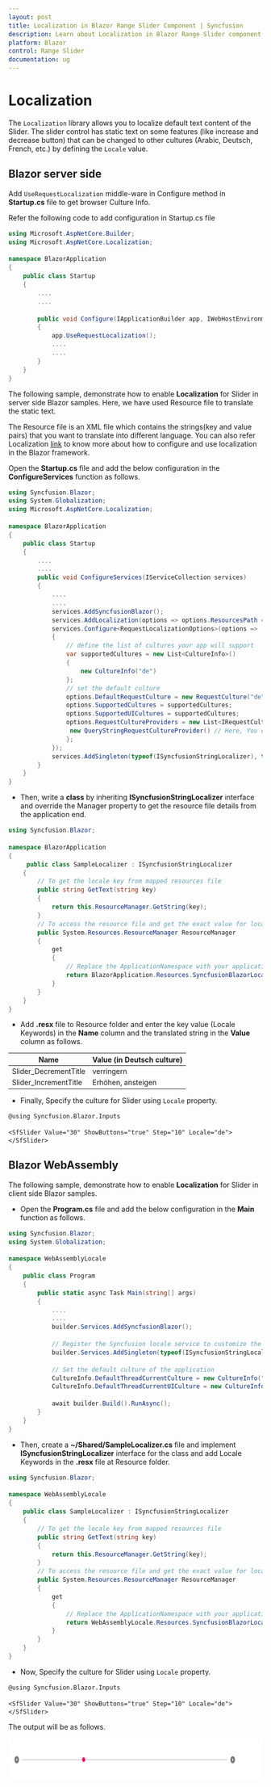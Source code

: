 ```yaml
---
layout: post
title: Localization in Blazor Range Slider Component | Syncfusion 
description: Learn about Localization in Blazor Range Slider component of Syncfusion, and more details.
platform: Blazor
control: Range Slider
documentation: ug
---
```


# Localization

The `Localization` library allows you to localize default text content of the Slider. The slider control has static text on some features (like increase and decrease button) that can be changed to other cultures (Arabic, Deutsch, French, etc.) by defining the `Locale` value.

## Blazor server side

Add `UseRequestLocalization` middle-ware in Configure method in **Startup.cs** file to get browser Culture Info.

Refer the following code to add configuration in Startup.cs file

```csharp
using Microsoft.AspNetCore.Builder;
using Microsoft.AspNetCore.Localization;

namespace BlazorApplication
{
    public class Startup
    {
        ....
        ....

        public void Configure(IApplicationBuilder app, IWebHostEnvironment env)
        {
            app.UseRequestLocalization();
            ....
            ....
        }
    }
}
```

The following sample, demonstrate how to enable **Localization** for Slider in server side Blazor samples. Here, we have used Resource file to translate the static text.

The Resource file is an XML file which contains the strings(key and value pairs) that you want to translate into different language. You can also refer Localization [link](https://blazor.syncfusion.com/documentation/common/localization/) to know more about how to configure and use localization in the Blazor framework.

Open the **Startup.cs** file and add the below configuration in the **ConfigureServices** function as follows.

```csharp
using Syncfusion.Blazor;
using System.Globalization;
using Microsoft.AspNetCore.Localization;

namespace BlazorApplication
{
    public class Startup
    {
        ....
        ....
        public void ConfigureServices(IServiceCollection services)
        {
            ....
            ....
            services.AddSyncfusionBlazor();
            services.AddLocalization(options => options.ResourcesPath = "Resources");
            services.Configure<RequestLocalizationOptions>(options =>
            {
                // define the list of cultures your app will support
                var supportedCultures = new List<CultureInfo>()
                {
                    new CultureInfo("de")
                };
                // set the default culture
                options.DefaultRequestCulture = new RequestCulture("de");
                options.SupportedCultures = supportedCultures;
                options.SupportedUICultures = supportedCultures;
                options.RequestCultureProviders = new List<IRequestCultureProvider>() {
                 new QueryStringRequestCultureProvider() // Here, You can also use other localization provider
                };
            });
            services.AddSingleton(typeof(ISyncfusionStringLocalizer), typeof(SampleLocalizer));
        }
    }
}
```

* Then, write a **class** by inheriting **ISyncfusionStringLocalizer** interface and override the Manager property to get the resource file details from the application end.

```csharp
using Syncfusion.Blazor;

namespace BlazorApplication
{
     public class SampleLocalizer : ISyncfusionStringLocalizer
    {
        // To get the locale key from mapped resources file
        public string GetText(string key)
        {
            return this.ResourceManager.GetString(key);
        }
        // To access the resource file and get the exact value for locale key
        public System.Resources.ResourceManager ResourceManager
        {
            get
            {
                // Replace the ApplicationNamespace with your application name.
                return BlazorApplication.Resources.SyncfusionBlazorLocale.ResourceManager;
            }
        }
    }
}
```

* Add **.resx** file to Resource folder and enter the key value (Locale Keywords) in the **Name** column and the translated string in the **Value** column as follows.

| **Name** | **Value (in Deutsch culture)** |
| --- | --- |
| Slider_DecrementTitle | verringern |
| Slider_IncrementTitle | Erhöhen, ansteigen |

* Finally, Specify the culture for Slider using `Locale` property.

```cshtml
@using Syncfusion.Blazor.Inputs

<SfSlider Value="30" ShowButtons="true" Step="10" Locale="de"></SfSlider>
```

## Blazor WebAssembly

The following sample, demonstrate how to enable **Localization** for Slider in client side Blazor samples.

* Open the **Program.cs** file and add the below configuration in the **Main** function as follows.

```csharp
using Syncfusion.Blazor;
using System.Globalization;

namespace WebAssemblyLocale
{
    public class Program
    {
        public static async Task Main(string[] args)
        {
            ....
            ....
            builder.Services.AddSyncfusionBlazor();

            // Register the Syncfusion locale service to customize the  SyncfusionBlazor component locale culture
            builder.Services.AddSingleton(typeof(ISyncfusionStringLocalizer), typeof(SampleLocalizer));

            // Set the default culture of the application
            CultureInfo.DefaultThreadCurrentCulture = new CultureInfo("de");
            CultureInfo.DefaultThreadCurrentUICulture = new CultureInfo("de");

            await builder.Build().RunAsync();
        }
    }
}
```

* Then, create a **~/Shared/SampleLocalizer.cs** file and implement **ISyncfusionStringLocalizer** interface for the class and add Locale Keywords in the **.resx** file at Resource folder.

```csharp
using Syncfusion.Blazor;

namespace WebAssemblyLocale
{
    public class SampleLocalizer : ISyncfusionStringLocalizer
    {
        // To get the locale key from mapped resources file
        public string GetText(string key)
        {
            return this.ResourceManager.GetString(key);
        }
        // To access the resource file and get the exact value for locale key
        public System.Resources.ResourceManager ResourceManager
        {
            get
            {
                // Replace the ApplicationNamespace with your application name.
                return WebAssemblyLocale.Resources.SyncfusionBlazorLocale.ResourceManager;
            }
        }
    }
}
```

* Now, Specify the culture for Slider using `Locale` property.

```cshtml
@using Syncfusion.Blazor.Inputs

<SfSlider Value="30" ShowButtons="true" Step="10" Locale="de"></SfSlider>
```

The output will be as follows.

![Localizatio](./images/localization.gif)